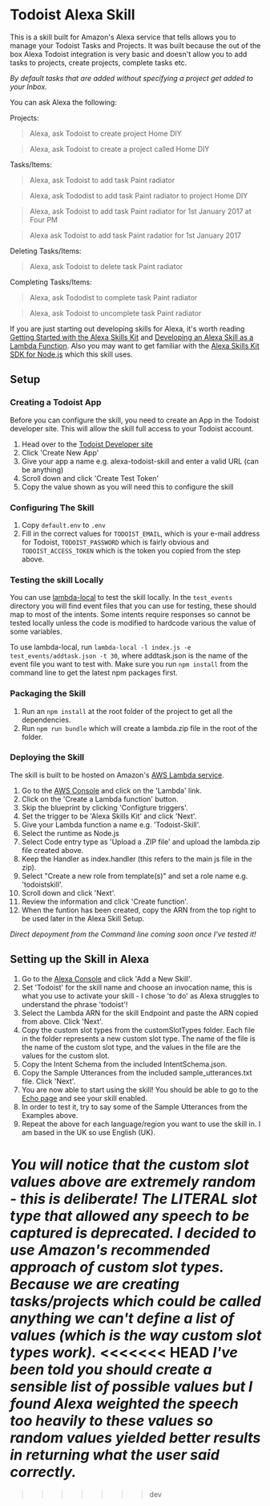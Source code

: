 # Todoist Alexa Skill

This is a skill built for Amazon's Alexa service that tells allows you to manage your Todoist Tasks and Projects. 
It was built because the out of the box Alexa Todoist integration is very basic and doesn't allow you to add tasks to projects, create projects, complete tasks etc.

*By default tasks that are added without specifying a project get added to your Inbox.*

You can ask Alexa the following:

Projects:

> Alexa, ask Todoist to create project Home DIY

> Alexa, ask Todoist to create a project called Home DIY

Tasks/Items:

> Alexa, ask Todoist to add task Paint radiator

> Alexa, ask Tododist to add task Paint radiator to project Home DIY

> Alexa, ask Todoist to add task Paint radiator for 1st January 2017 at Four PM

> Alexa ask Todoist to add task Paint radatior for 1st January 2017

Deleting Tasks/Items:

>Alexa, ask Todoist to delete task Paint radiator

Completing Tasks/Items:

> Alexa, ask Tododist to complete task Paint radiator 

> Alexa, ask Todoist to uncomplete task Paint radiator

If you are just starting out developing skills for Alexa, it's worth reading [Getting Started with the Alexa Skills Kit](https://developer.amazon.com/public/solutions/alexa/alexa-skills-kit/getting-started-guide)
and [Developing an Alexa Skill as a Lambda Function](https://developer.amazon.com/public/solutions/alexa/alexa-skills-kit/docs/developing-an-alexa-skill-as-a-lambda-function).
Also you may want to get familiar with the [Alexa Skills Kit SDK for Node.js](https://github.com/alexa/alexa-skills-kit-sdk-for-nodejs) which this skill uses.

## Setup

### Creating a Todoist App

Before you can configure the skill, you need to create an App in the Todoist developer site. This will allow the skill full access to your Todoist account.
1. Head over to the [Todoist Developer site](https://developer.todoist.com/appconsole.html)
2. Click 'Create New App' 
3. Give your app a name e.g. alexa-todoist-skill and enter a valid URL (can be anything)
4. Scroll down and click 'Create Test Token'
5. Copy the value shown as you will need this to configure the skill

### Configuring The Skill

1. Copy `default.env` to `.env`
2. Fill in the correct values for `TODOIST_EMAIL`, which is your e-mail address for Todoist, `TODOIST_PASSWORD` which is fairly obvious and `TODOIST_ACCESS_TOKEN` which is the token you copied from the step above. 

### Testing the skill Locally

You can use [lambda-local](https://github.com/ashiina/lambda-local) to test the skill locally. 
In the `test_events` directory you will find event files that you can use for testing, these should map to most of the intents. Some intents require responses so cannot be tested locally unless the code is modified to hardcode various the value of some variables.

To use lambda-local, run `lambda-local -l index.js -e test_events/addtask.json -t 30`, where addtask.json is the name of the event file you want to test with. Make sure you run  `npm install` from the command line to get the latest npm packages first. 

### Packaging the Skill

1. Run an `npm install` at the root folder of the project to get all the dependencies.
2. Run `npm run bundle` which will create a lambda.zip file in the root of the folder.

### Deploying the Skill

The skill is built to be hosted on Amazon's [AWS
Lambda service](https://aws.amazon.com/lambda/). 

1. Go to the [AWS Console](https://console.aws.amazon.com) and click on the 'Lambda' link.
2. Click on the 'Create a Lambda function' button.
3. Skip the blueprint by clicking 'Configture triggers'.
4. Set the trigger to be 'Alexa Skills Kit' and click 'Next'.
4. Give your Lambda function a name e.g. 'Todoist-Skill'.
5. Select the runtime as Node.js
6. Select Code entry type as 'Upload a .ZIP file' and upload the lambda.zip file created above.
7. Keep the Handler as index.handler (this refers to the main js file in the zip).
8. Select "Create a new role from template(s)" and set a role name e.g. 'todoistskill'.
9. Scroll down and click 'Next'.
10. Review the information and click 'Create function'.
11. When the funtion has been created, copy the ARN from the top right to be used later in the Alexa Skill Setup.

*Direct depoyment from the Command line coming soon once I've tested it!*

## Setting up the Skill in Alexa

1. Go to the [Alexa Console](https://developer.amazon.com/edw/home.html) and click 'Add a New Skill'.
2. Set 'Todoist' for the skill name and choose an invocation name, this is what you use to activate your skill - I chose 'to do' as Alexa struggles to understand the phrase 'todoist'!
3. Select the Lambda ARN for the skill Endpoint and paste the ARN copied from above. Click 'Next'.
4. Copy the custom slot types from the customSlotTypes folder. Each file in the folder represents a new custom slot type. The name of the file is the name of the custom slot type, and the values in the file are the values for the custom slot. 
5. Copy the Intent Schema from the included IntentSchema.json.
6. Copy the Sample Utterances from the included sample_utterances.txt file. Click 'Next'.
7. You are now able to start using the skill! You should be able to go to the [Echo page](http://echo.amazon.com/#skills) and see your skill enabled.
8. In order to test it, try to say some of the Sample Utterances from the Examples above.
9. Repeat the above for each language/region you want to use the skill in. I am based in the UK so use English (UK).

*You will notice that the custom slot values above are extremely random - this is deliberate!*
*The LITERAL slot type that allowed any speech to be captured is deprecated. I decided to use Amazon's recommended approach of custom slot types.* 
*Because we are creating tasks/projects which could be called anything we can't define a list of values (which is the way custom slot types work).*
<<<<<<< HEAD
*I've been told you should create a sensible list of possible values but I found Alexa weighted the speech too heavily to these values so random values yielded better results in returning what the user said correctly.*
=======
>>>>>>> dev
